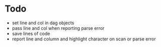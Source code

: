 # Todo
* set line and col in dag objects
* pass line and col when reporting parse error
* save lines of code
* report line and column and highlight character on scan or parse error